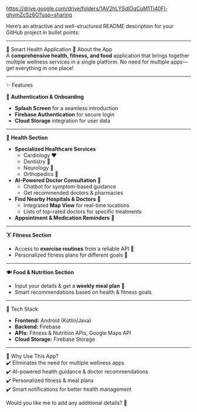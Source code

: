 https://drive.google.com/drive/folders/1AV2hLYSdlOgCuM1Ti40Fl-ghvmZcSz6O?usp=sharing


Here’s an attractive and well-structured README description for your GitHub project in bullet points:  

---

🏥 Smart Health Application
🚀 About the App  
A **comprehensive health, fitness, and food** application that brings together multiple wellness services in a single platform. No need for multiple apps—get everything in one place!  

---

✨ Features  

🔹 **Authentication & Onboarding**  
- **Splash Screen** for a seamless introduction  
- **Firebase Authentication** for secure login  
- **Cloud Storage** integration for user data  

---

 🏥 **Health Section**  
- **Specialized Healthcare Services**  
  - Cardiology ❤️  
  - Dentistry 🦷  
  - Neurology 🧠  
  - Orthopedics 🦴  
- **AI-Powered Doctor Consultation** 💬  
  - Chatbot for symptom-based guidance  
  - Get recommended doctors & pharmacies  
- **Find Nearby Hospitals & Doctors** 📍  
  - Integrated **Map View** for real-time locations  
  - Lists of top-rated doctors for specific treatments  
- **Appointment & Medication Reminders** 🔔  

---

 🏋️ **Fitness Section**  
- Access to **exercise routines** from a reliable API 📲  
- Personalized fitness plans for different goals 💪  

---

 🍽️ **Food & Nutrition Section**  
- Input your details & get a **weekly meal plan** 🥗  
- Smart recommendations based on health & fitness goals  

---

📌 Tech Stack  
- **Frontend:** Android (Kotlin/Java)  
- **Backend:** Firebase  
- **APIs:** Fitness & Nutrition APIs, Google Maps API  
- **Cloud Storage:** Firebase Storage  

---

🌟 Why Use This App?  
✔️ Eliminates the need for multiple wellness apps  
✔️ AI-powered health guidance & doctor recommendations  
✔️ Personalized fitness & meal plans  
✔️ Smart notifications for better health management  

Would you like me to add any additional details? 🚀
